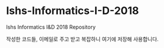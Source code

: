 # Ishs-Informatics-I-D-2018
Ishs Informatics I&amp;D 2018 Repository

작성한 코드들, 이메일로 주고 받고 복잡하니 여기에 저장해 사용합니다.

